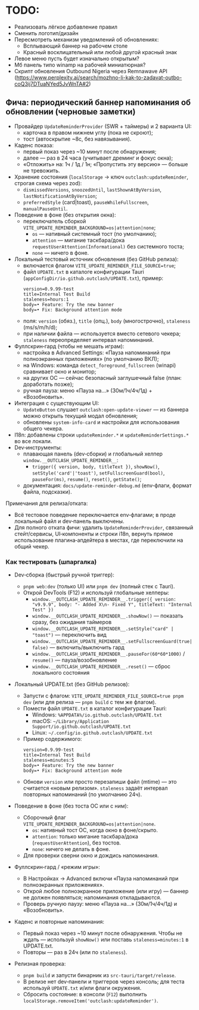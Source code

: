 # TODO:
- Реализовать лёгкое добавление правил
- Сменить логотип/дизайн
- Пересмотреть механизм уведомлений об обновлениях:
  - Всплывающий баннер на рабочем столе
  - Красный восклицательный или любой другой красный знак
- Левое меню пусть будет изначально открытым?
- Мб панель типо winamp на рабочей миниатюрная?
- Скрипт обновления Outbound Nigeria через Remnawave API (https://www.perplexity.ai/search/mozhno-li-kak-to-zadavat-outbo-coQ3ij7DTuaNYed5JvWnTA#2)

## Фича: периодический баннер напоминания об обновлении (черновые заметки)

- Провайдер `UpdateReminderProvider` (SWR + таймеры) и 2 варианта UI:
  - карточка в правом нижнем углу (пока не скроют);
  - тост (автоскрытие ~8с, без навязывания).
- Каденс показа:
  - первый показ через ~10 минут после обнаружения;
  - далее — раз в 24 часа (учитывает дреминг и фокус окна);
  - «Отложить» на: 1ч / 1д / 1н; «Пропустить эту версию» — больше не тревожить.
- Хранение состояния (`localStorage` → ключ `outclash:updateReminder`, строгая схема через zod):
  - `dismissedVersions`, `snoozedUntil`, `lastShownAtByVersion`, `lastNotificationAtByVersion`;
  - `preferredStyle` (card|toast), `pauseWhileFullscreen`, `manualPauseUntil`.
- Поведение в фоне (без открытия окна):
  - переключатель сборкой `VITE_UPDATE_REMINDER_BACKGROUND=os|attention|none`;
    - `os` — нативный системный тост (по умолчанию);
    - `attention` — мигание таскбара/дока `requestUserAttention(Informational)` без системного тоста;
    - `none` — ничего в фоне.
- Локальный тестовый источник обновления (без GitHub релиза):
  - включается флагом `VITE_UPDATE_REMINDER_FILE_SOURCE=true`;
  - файл `UPDATE.txt` в каталоге конфигурации Tauri (`appConfigDir/io.github.outclash/UPDATE.txt`), пример:
    ```
    version=0.9.99-test
    title=Internal Test Build
    staleness=hours:1
    body=• Feature: Try the new banner
    body=• Fix: Background attention mode
    ```
  - поля: `version` (обяз.), `title` (опц.), `body` (многострочно), `staleness` (ms/s/m/h/d);
  - при наличии файла — используется вместо сетевого чекера; `staleness` переопределяет интервал напоминаний.
- Фуллскрин‑гард (чтобы не мешать играм):
  - настройка в Advanced Settings: «Пауза напоминаний при полноэкранных приложениях» (по умолчанию ВКЛ);
  - на Windows: команда `detect_foreground_fullscreen` (winapi) сравнивает окно и монитор;
  - на других ОС — сейчас безопасный заглушечный false (план: доработать позже);
  - ручная пауза: меню «Пауза на…» (30м/1ч/4ч/1д) + «Возобновить».
- Интеграция с существующим UI:
  - `UpdateButton` слушает `outclash:open-update-viewer` — из баннера можно открыть текущий модал обновления;
  - обновлены `system-info-card` и настройки для использования общего чекера.
- I18n: добавлены строки `updateReminder.*` и `updateReminderSettings.*` во все локали.
- Dev‑инструменты:
  - плавающая панель (dev‑сборки) и глобальный хелпер `window.__OUTCLASH_UPDATE_REMINDER__`:
    - `trigger({ version, body, titleText })`, `showNow()`, `setStyle('card'|'toast')`,
      `setFullscreenGuard(bool)`, `pauseFor(ms)`, `resume()`, `reset()`, `getState()`;
  - документация: `docs/update-reminder-debug.md` (env‑флаги, формат файла, подсказки).

Примечания для релиза/отката:
- Всё тестовое поведение переключается env‑флагами; в проде локальный файл и dev‑панель выключены.
- Для полного отката фичи: удалить `UpdateReminderProvider`, связанный стейт/сервисы, UI‑компоненты и строки i18n,
  вернуть прямое использование плагина‑апдейтера в местах, где переключили на общий чекер.

### Как тестировать (шпаргалка)

- Dev‑сборка (быстрый ручной триггер):
  - `pnpm web:dev` (только UI) или `pnpm dev` (полный стек с Tauri).
  - Открой DevTools (F12) и используй глобальные хелперы:
    - `window.__OUTCLASH_UPDATE_REMINDER__.trigger({ version: "v9.9.9", body: "- Added X\n- Fixed Y", titleText: "Internal Test" })`
    - `window.__OUTCLASH_UPDATE_REMINDER__.showNow()` — показать сразу, без ожидания таймеров
    - `window.__OUTCLASH_UPDATE_REMINDER__.setStyle("card" | "toast")` — переключить вид
    - `window.__OUTCLASH_UPDATE_REMINDER__.setFullscreenGuard(true|false)` — включить/выключить гард
    - `window.__OUTCLASH_UPDATE_REMINDER__.pauseFor(60*60*1000)` / `resume()` — пауза/возобновление
    - `window.__OUTCLASH_UPDATE_REMINDER__.reset()` — сброс локального состояния

- Локальный UPDATE.txt (без GitHub релизов):
  - Запусти с флагом: `VITE_UPDATE_REMINDER_FILE_SOURCE=true pnpm dev` (или для релиза — `pnpm build` с тем же флагом).
  - Помести файл `UPDATE.txt` в каталог конфигурации Tauri:
    - Windows: `%APPDATA%/io.github.outclash/UPDATE.txt`
    - macOS: `~/Library/Application Support/io.github.outclash/UPDATE.txt`
    - Linux: `~/.config/io.github.outclash/UPDATE.txt`
  - Пример содержимого:
    ```
    version=0.9.99-test
    title=Internal Test Build
    staleness=minutes:5
    body=• Feature: Try the new banner
    body=• Fix: Background attention mode
    ```
  - Обнови `version` или просто перезапиши файл (mtime) — это считается «новым релизом». `staleness` задаёт интервал повторных напоминаний (по умолчанию 24ч).

- Поведение в фоне (без тоста ОС или с ним):
  - Сборочный флаг `VITE_UPDATE_REMINDER_BACKGROUND=os|attention|none`.
    - `os`: нативный тост ОС, когда окно в фоне/скрыто.
    - `attention`: только мигание таскбара/дока (`requestUserAttention`), без тостов.
    - `none`: ничего не делать в фоне.
  - Для проверки сверни окно и дождись напоминания.

- Фуллскрин‑гард / «режим игры»:
  - В Настройках → Advanced включи «Пауза напоминаний при полноэкранных приложениях».
  - Открой любое полноэкранное приложение (или игру) — баннер не должен появляться; напоминания откладываются.
  - Проверь ручную паузу: меню «Пауза на…» (30м/1ч/4ч/1д) и «Возобновить».

- Каденс и повторные напоминания:
  - Первый показ через ~10 минут после обнаружения. Чтобы не ждать — используй `showNow()` или поставь `staleness=minutes:1` в UPDATE.txt.
  - Повторы — раз в 24ч (или по `staleness`).

- Релизная проверка:
  - `pnpm build` и запусти бинарник из `src-tauri/target/release`.
  - В релизе нет dev‑панели и триггеров через консоль; для теста используй `UPDATE.txt` и/или флаги окружения.
  - Сбросить состояние: в консоли (`F12`) выполнить `localStorage.removeItem('outclash:updateReminder')`.
